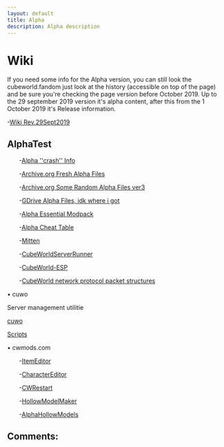```yaml
---
layout: default
title: Alpha
description: Alpha description
---
```

# Wiki

If you need some info for the Alpha version, you can still look the cubeworld.fandom just look at the history (accessible on top of the page) and be sure you're checking the page version before October 2019. Up to the 29 september 2019 version it's alpha content, after this from the 1 October 2019 it's Release information.

-[Wiki Rev.29Sept2019](https://cubeworld.fandom.com/wiki/Cube_World_Wiki?oldid=12597)

## AlphaTest

&nbsp;&nbsp;&nbsp;&nbsp;&nbsp;&nbsp; -[Alpha ''crash'' Info](https://www.reddit.com/r/CubeWorld/comments/ishcyx/ive_got_the_original_alpha_from_the_old_picroma/g581mge/)

&nbsp;&nbsp;&nbsp;&nbsp;&nbsp;&nbsp; -[Archive.org Fresh Alpha Files](https://archive.org/details/CubeWorldAlpha)

&nbsp;&nbsp;&nbsp;&nbsp;&nbsp;&nbsp; -[Archive.org Some Random Alpha Files ver3](https://archive.org/details/CubeWorldAplha3)

&nbsp;&nbsp;&nbsp;&nbsp;&nbsp;&nbsp; -[GDrive Alpha Files, idk where i got](https://drive.google.com/file/d/0Bz9AMQY2JNRuU3BubU1HbGRLckk/view)

&nbsp;&nbsp;&nbsp;&nbsp;&nbsp;&nbsp; -[Alpha Essential Modpack](https://www.reddit.com/r/CubeWorld/comments/bjya12/cube_world_essentials_modpack/)

&nbsp;&nbsp;&nbsp;&nbsp;&nbsp;&nbsp; -[Alpha Cheat Table](https://fearlessrevolution.com/viewtopic.php?f=4&t=3799)

&nbsp;&nbsp;&nbsp;&nbsp;&nbsp;&nbsp; -[Mitten](https://github.com/ChrisMiuchiz/Mitten)

&nbsp;&nbsp;&nbsp;&nbsp;&nbsp;&nbsp; -[CubeWorldServerRunner](https://github.com/Matriz88/CubeWorldServerRunner)

&nbsp;&nbsp;&nbsp;&nbsp;&nbsp;&nbsp; -[CubeWorld-ESP](https://github.com/humanova/CubeWorld-ESP)

&nbsp;&nbsp;&nbsp;&nbsp;&nbsp;&nbsp; -[CubeWorld network protocol packet structures](https://docs.google.com/spreadsheets/d/17W6mPM9uG55JlQzTql2WjepqkKxNlhZuPKP5EeMUBdk/edit#gid=699710884)

&bull; cuwo

Server management utilitie

[cuwo](https://github.com/matpow2/cuwo)

[Scripts](https://github.com/matpow2/cuwo-scripts)

&bull; cwmods.com

&nbsp;&nbsp;&nbsp;&nbsp;&nbsp;&nbsp; -[ItemEditor](https://www.cwmods.com/downloads/info446-ItemEditor.html)

&nbsp;&nbsp;&nbsp;&nbsp;&nbsp;&nbsp; -[CharacterEditor](https://www.cwmods.com/downloads/info84-CubeWorldCharacterEditor.html)

&nbsp;&nbsp;&nbsp;&nbsp;&nbsp;&nbsp; -[CWRestart](https://www.cwmods.com/downloads/info124-CWSRestart-Restartyourserverautomat....html)

&nbsp;&nbsp;&nbsp;&nbsp;&nbsp;&nbsp; -[HollowModelMaker](https://www.cwmods.com/downloads/info235-Hollowmodels.Makeyourmodelshollow..html)

&nbsp;&nbsp;&nbsp;&nbsp;&nbsp;&nbsp; -[AlphaHollowModels](https://www.cwmods.com/downloads/info264-Hollowedmodels.html)

## Comments:

<script src="https://utteranc.es/client.js"
        repo="Paroyer/Comment" 
        issue-term="pathname"
        theme="github-dark"
        label="Comment"
        crossorigin="anonymous"
        async>
</script>  
